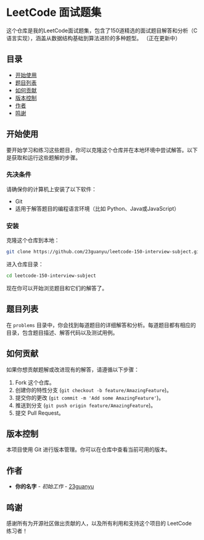 # LeetCode 面试题集

这个仓库是我的LeetCode面试题集，包含了150道精选的面试题目解答和分析（C语言实现），涵盖从数据结构基础到算法进阶的多种题型。
（正在更新中）

## 目录

- [开始使用](#开始使用)
- [题目列表](#题目列表)
- [如何贡献](#如何贡献)
- [版本控制](#版本控制)
- [作者](#作者)
- [鸣谢](#鸣谢)

## 开始使用

要开始学习和练习这些题目，你可以克隆这个仓库并在本地环境中尝试解答。以下是获取和运行这些题解的步骤。

### 先决条件

请确保你的计算机上安装了以下软件：
- Git
- 适用于解答题目的编程语言环境（比如 Python、Java或JavaScript）

### 安装

克隆这个仓库到本地：

```bash
git clone https://github.com/23guanyu/leetcode-150-interview-subject.git
```
进入仓库目录：
```bash
cd leetcode-150-interview-subject
```

现在你可以开始浏览题目和它们的解答了。

## 题目列表

在 `problems` 目录中，你会找到每道题目的详细解答和分析。每道题目都有相应的目录，包含题目描述、解答代码以及测试用例。

## 如何贡献

如果你想贡献题解或改进现有的解答，请遵循以下步骤：

1. Fork 这个仓库。
2. 创建你的特性分支 (`git checkout -b feature/AmazingFeature`)。
3. 提交你的更改 (`git commit -m 'Add some AmazingFeature'`)。
4. 推送到分支 (`git push origin feature/AmazingFeature`)。
5. 提交 Pull Request。

## 版本控制

本项目使用 Git 进行版本管理。你可以在仓库中查看当前可用的版本。

## 作者

* **你的名字** - *初始工作* - [23guanyu](https://github.com/23guanyu)

## 鸣谢

感谢所有为开源社区做出贡献的人，以及所有利用和支持这个项目的 LeetCode 练习者！

